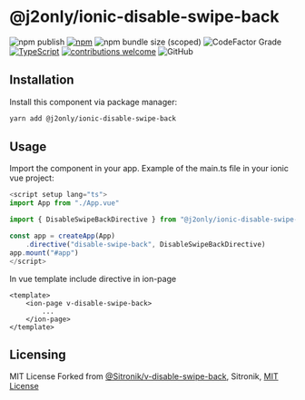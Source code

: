# @j2only/ionic-disable-swipe-back

 ![npm publish](https://github.com/j2only/ionic-disable-swipe-back/actions/workflows/npm.yml/badge.svg) [![npm](https://img.shields.io/npm/v/@j2only/ionic-disable-swipe-back.svg)](https://www.npmjs.com/package/@j2only/ionic-disable-swipe-back) ![npm bundle size (scoped)](https://img.shields.io/bundlephobia/minzip/%40j2only/ionic-disable-swipe-back) ![CodeFactor Grade](https://img.shields.io/codefactor/grade/github/j2only/ionic-disable-swipe-back) [![TypeScript](https://img.shields.io/badge/%3C%2F%3E-TypeScript-%230074c1.svg)](https://www.typescriptlang.org/) [![contributions welcome](https://img.shields.io/badge/contributions-welcome-brightgreen.svg?style=flat)](https://github.com/j2only/ionic-disable-swipe-back/issues) ![GitHub](https://img.shields.io/github/license/j2only/ionic-disable-swipe-back)

## Installation

Install this component via package manager:

```bash
yarn add @j2only/ionic-disable-swipe-back
```

## Usage

Import the component in your app. Example of the main.ts file in your ionic vue project:

```typescript
<script setup lang="ts">
import App from "./App.vue"

import { DisableSwipeBackDirective } from "@j2only/ionic-disable-swipe-back"

const app = createApp(App)
    .directive("disable-swipe-back", DisableSwipeBackDirective)
app.mount("#app")
</script>
```

In vue template include directive in ion-page

```vue
<template>
    <ion-page v-disable-swipe-back>
        ...
    </ion-page>
</template>
```

## Licensing

MIT License
Forked from [@Sitronik/v-disable-swipe-back](https://github.com/Sitronik/v-disable-swipe-back), Sitronik, [MIT License](LICENSE)
